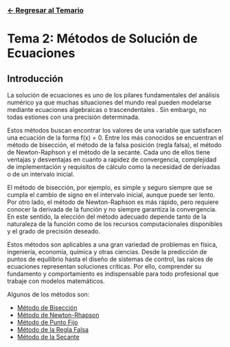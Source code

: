### [<- Regresar al Temario](https://github.com/SebastianRSS04/Metodos-Numericos-Git/blob/ce2d60bd3530bdd5b33752fc08ea9a856a6a37e5/T2%20-%20M%C3%A9todos%20de%20Soluci%C3%B3n%20de%20Ecuaciones/Introducci%C3%B3n%20a%20los%20M%C3%A9todos%20de%20Soluci%C3%B3n%20de%20Ecuaciones.md)

# Tema 2: Métodos de Solución de Ecuaciones 

## Introducción 

La solución de ecuaciones es uno de los pilares fundamentales del análisis numérico ya que muchas situaciones del mundo real pueden modelarse mediante ecuaciones algebraicas o trascendentales . Sin embargo, no todas estiones con una precisión determinada.

Estos métodos buscan encontrar los valores de una variable que satisfacen una ecuación de la forma f(x) = 0. Entre los más conocidos se encuentran el método de bisección, el método de la falsa posición (regla falsa), el método de Newton-Raphson y el método de la secante. Cada uno de ellos tiene ventajas y desventajas en cuanto a rapidez de convergencia, complejidad de implementación y requisitos de cálculo como la necesidad de derivadas o de un intervalo inicial.

El método de bisección, por ejemplo, es simple y seguro siempre que se cumpla el cambio de signo en el intervalo inicial, aunque puede ser lento. 
Por otro lado, el método de Newton-Raphson es más rápido, pero requiere conocer la derivada de la función y no siempre garantiza la convergencia.
En este sentido, la elección del método adecuado depende tanto de la naturaleza de la función como de los recursos computacionales disponibles y el grado de precisión deseado.

Estos métodos son aplicables a una gran variedad de problemas en física, ingeniería, economía, química y otras ciencias. Desde la predicción de puntos de equilibrio hasta el diseño de sistemas de control, las raíces de ecuaciones representan soluciones críticas. Por ello, comprender su fundamento y comportamiento es indispensable para todo profesional que trabaje con modelos matemáticos.

Algunos de los métodos son:
- [Método de Bisección](https://github.com/SebastianRSS04/Metodos-Numericos-Git/blob/ce2d60bd3530bdd5b33752fc08ea9a856a6a37e5/T2%20-%20M%C3%A9todos%20de%20Soluci%C3%B3n%20de%20Ecuaciones/M%C3%A9todo%20de%20Bisecci%C3%B3n.md)
- [Método de Newton-Rhapson](https://github.com/SebastianRSS04/Metodos-Numericos-Git/blob/ce2d60bd3530bdd5b33752fc08ea9a856a6a37e5/T2%20-%20M%C3%A9todos%20de%20Soluci%C3%B3n%20de%20Ecuaciones/M%C3%A9todo%20de%20Newton-Rhapson.md)
- [Método de Punto Fijo](https://github.com/SebastianRSS04/Metodos-Numericos-Git/blob/ce2d60bd3530bdd5b33752fc08ea9a856a6a37e5/T2%20-%20M%C3%A9todos%20de%20Soluci%C3%B3n%20de%20Ecuaciones/M%C3%A9todo%20de%20Punto%20Fijo.md)
- [Método de la Regla Falsa](https://github.com/SebastianRSS04/Metodos-Numericos-Git/blob/ce2d60bd3530bdd5b33752fc08ea9a856a6a37e5/T2%20-%20M%C3%A9todos%20de%20Soluci%C3%B3n%20de%20Ecuaciones/M%C3%A9todo%20de%20la%20Regla%20Falsa.md)
- [Método de la Secante](https://github.com/SebastianRSS04/Metodos-Numericos-Git/blob/ce2d60bd3530bdd5b33752fc08ea9a856a6a37e5/T2%20-%20M%C3%A9todos%20de%20Soluci%C3%B3n%20de%20Ecuaciones/M%C3%A9todo%20de%20la%20Secante.md)
